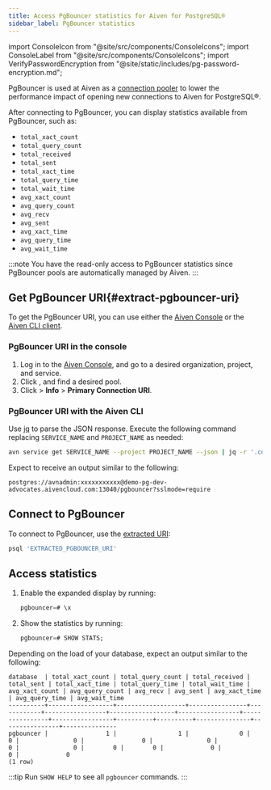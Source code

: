 ```yaml
---
title: Access PgBouncer statistics for Aiven for PostgreSQL®
sidebar_label: PgBouncer statistics
---
```


import ConsoleIcon from "@site/src/components/ConsoleIcons";
import ConsoleLabel from "@site/src/components/ConsoleIcons";
import VerifyPasswordEncryption from "@site/static/includes/pg-password-encryption.md";

PgBouncer is used at Aiven as a [connection pooler](/docs/products/postgresql/concepts/pg-connection-pooling) to lower the performance impact of opening new connections to Aiven for PostgreSQL®.

<VerifyPasswordEncryption/>

After connecting to PgBouncer, you can display statistics available from PgBouncer, such as:

- `total_xact_count`
- `total_query_count`
- `total_received`
- `total_sent`
- `total_xact_time`
- `total_query_time`
- `total_wait_time`
- `avg_xact_count`
- `avg_query_count`
- `avg_recv`
- `avg_sent`
- `avg_xact_time`
- `avg_query_time`
- `avg_wait_time`

:::note
You have the read-only access to PgBouncer statistics since PgBouncer pools are
automatically managed by Aiven.
:::

## Get PgBouncer URI{#extract-pgbouncer-uri}

To get the PgBouncer URI, you can use either the
[Aiven Console](https://console.aiven.io/) or the [Aiven CLI client](/docs/tools/cli).

### PgBouncer URI in the console

1. Log in to the [Aiven Console](https://console.aiven.io/), and go to a desired
   organization, project, and service.
1. Click <ConsoleLabel name="pools"/>, and find a desired pool.
1. Click <ConsoleIcon name="actions"/> > **Info** > **Primary Connection URI**.

### PgBouncer URI with the Aiven CLI

Use [jq](https://stedolan.github.io/jq/) to parse the JSON response. Execute the following
command replacing `SERVICE_NAME` and `PROJECT_NAME` as needed:

```bash
avn service get SERVICE_NAME --project PROJECT_NAME --json | jq -r '.connection_info.pgbouncer'
```

Expect to receive an output similar to the following:

```text
postgres://avnadmin:xxxxxxxxxxx@demo-pg-dev-advocates.aivencloud.com:13040/pgbouncer?sslmode=require
```

## Connect to PgBouncer

To connect to PgBouncer, use the [extracted URI](#extract-pgbouncer-uri):

```sql
psql 'EXTRACTED_PGBOUNCER_URI'
```

## Access statistics

1. Enable the expanded display by running:

   ```sql
   pgbouncer=# \x
   ```

1. Show the statistics by running:

   ```sql
   pgbouncer=# SHOW STATS;
   ```

Depending on the load of your database, expect an output similar to the following:

```text
database  | total_xact_count | total_query_count | total_received | total_sent | total_xact_time | total_query_time | total_wait_time | avg_xact_count | avg_query_count | avg_recv | avg_sent | avg_xact_time | avg_query_time | avg_wait_time
----------+------------------+-------------------+----------------+------------+-----------------+------------------+-----------------+----------------+-----------------+----------+----------+---------------+----------------+---------------
pgbouncer |                1 |                 1 |              0 |          0 |               0 |                0 |               0 |              0 |               0 |        0 |        0 |             0 |              0 |             0
(1 row)
```

:::tip
Run `SHOW HELP` to see all `pgbouncer` commands.
:::
